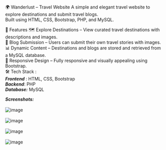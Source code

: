 
🌍 Wanderlust – Travel Website
A simple and elegant travel website to explore destinations and submit travel blogs. <br> Built using HTML, CSS, Bootstrap, PHP, and MySQL.

📌 Features
🗺️ Explore Destinations – View curated travel destinations with descriptions and images.<br>
📝 Blog Submission – Users can submit their own travel stories with images.<br>
📊 Dynamic Content – Destinations and blogs are stored and retrieved from a MySQL database.<br>
🎨 Responsive Design – Fully responsive and visually appealing using Bootstrap.<br>
🛠️ Tech Stack : <br>
<i><b>Frontend</b></i> : HTML, CSS, Bootstrap<br>
<i><b>Backend</b></i>: PHP<br>
<i><b>Database:</b></i> MySQL<br>

<b> <i>Screenshots: </i></b><br>
 <br>
 ![image](https://github.com/user-attachments/assets/690ad091-1fd8-48d3-b3b4-af4c55426ccb)
 <br> <br>
![image](https://github.com/user-attachments/assets/59800a30-ea27-4b52-94cd-cf4df053dc74) <br> <br>
![image](https://github.com/user-attachments/assets/7d3f55dd-6c17-4190-b845-d2b776e2fab1) <br> <br>
![image](https://github.com/user-attachments/assets/50376bd5-60ba-4972-be7e-e87d500769b4)
